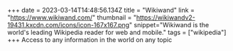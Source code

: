 +++
date = 2023-03-14T14:48:56.134Z
title = "Wikiwand"
link = "https://www.wikiwand.com/"
thumbnail = "https://wikiwandv2-19431.kxcdn.com/icons/icon-167x167.png"
snippet="Wikiwand is the world's leading Wikipedia reader for web and mobile."
tags = ["wikipedia"]
+++
Access to any information in the world on any topic
